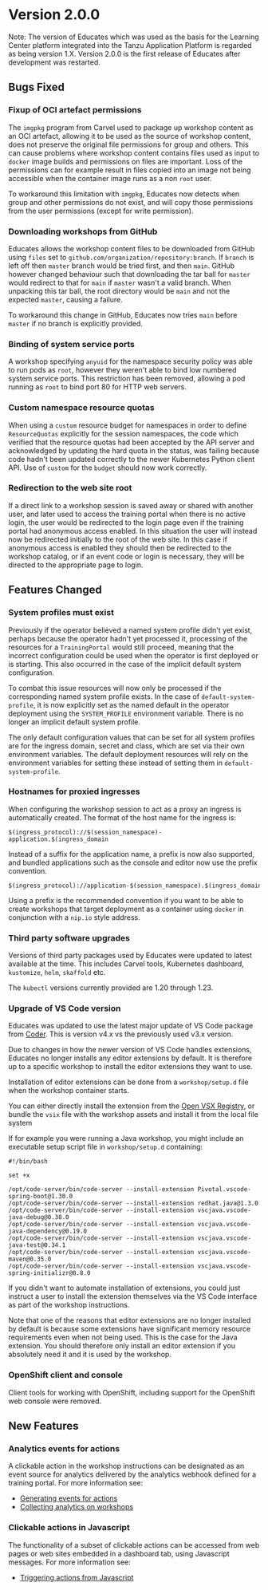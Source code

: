 Version 2.0.0
=============

Note: The version of Educates which was used as the basis for the Learning Center platform integrated into the Tanzu Application Platform is regarded as being version 1.X. Version 2.0.0 is the first release of Educates after development was restarted.

Bugs Fixed
----------

### Fixup of OCI artefact permissions

The `imgpkg` program from Carvel used to package up workshop content as an OCI artefact, allowing it to be used as the source of workshop content, does not preserve the original file permissions for group and others. This can cause problems where workshop content contains files used as input to `docker` image builds and permissions on files are important. Loss of the permissions can for example result in files copied into an image not being accessible when the container image runs as a non `root` user.

To workaround this limitation with `imgpkg`, Educates now detects when group and other permissions do not exist, and will copy those permissions from the user permissions (except for write permission).

### Downloading workshops from GitHub

Educates allows the workshop content files to be downloaded from GitHub using `files` set to `github.com/organization/repository:branch`. If `branch` is left off then `master` branch would be tried first, and then `main`. GitHub however changed behaviour such that downloading the tar ball for `master` would redirect to that for `main` if `master` wasn't a valid branch. When unpacking this tar ball, the root directory would be `main` and not the expected `master`, causing a failure.

To workaround this change in GitHub, Educates now tries `main` before `master` if no branch is explicitly provided.

### Binding of system service ports

A workshop specifying `anyuid` for the namespace security policy was able to run pods as `root`, however they weren't able to bind low numbered system service ports. This restriction has been removed, allowing a pod running as `root` to bind port 80 for HTTP web servers.

### Custom namespace resource quotas

When using a `custom` resource budget for namespaces in order to define `ResourceQuotas` explicitly for the session namespaces, the code which verified that the resource quotas had been accepted by the API server and acknowledged by updating the hard quota in the status, was failing because code hadn't been updated correctly to the newer Kubernetes Python client API. Use of `custom` for the `budget` should now work correctly.

### Redirection to the web site root

If a direct link to a workshop session is saved away or shared with another user, and later used to access the training portal when there is no active login, the user would be redirected to the login page even if the training portal had anonymous access enabled. In this situation the user will instead now be redirected initially to the root of the web site. In this case if anonymous access is enabled they should then be redirected to the workshop catalog, or if an event code or login is necessary, they will be directed to the appropriate page to login.

Features Changed
----------------

### System profiles must exist

Previously if the operator believed a named system profile didn't yet exist, perhaps because the operator hadn't yet processed it, processing of the resources for a `TrainingPortal` would still proceed, meaning that the incorrect configuration could be used when the operator is first deployed or is starting. This also occurred in the case of the implicit default system configuration.

To combat this issue resources will now only be processed if the corresponding named system profile exists. In the case of `default-system-profile`, it is now explicitly set as the named default in the operator deployment using the `SYSTEM_PROFILE` environment variable. There is no longer an implicit default system profile.

The only default configuration values that can be set for all system profiles are for the ingress domain, secret and class, which are set via their own environment variables. The default deployment resources will rely on the environment variables for setting these instead of setting them in `default-system-profile`.

### Hostnames for proxied ingresses

When configuring the workshop session to act as a proxy an ingress is automatically created. The format of the host name for the ingress is:

```
$(ingress_protocol)://$(session_namespace)-application.$(ingress_domain
```

Instead of a suffix for the application name, a prefix is now also supported, and bundled applications such as the console and editor now use the prefix convention.

```
$(ingress_protocol)://application-$(session_namespace).$(ingress_domain
```

Using a prefix is the recommended convention if you want to be able to create workshops that target deployment as a container using `docker` in conjunction with a `nip.io` style address.

### Third party software upgrades

Versions of third party packages used by Educates were updated to latest available at the time. This includes Carvel tools, Kubernetes dashboard, `kustomize`, `helm`, `skaffold` etc.

The `kubectl` versions currently provided are 1.20 through 1.23.

### Upgrade of VS Code version

Educates was updated to use the latest major update of VS Code package from [Coder](https://github.com/coder/code-server). This is version v4.x vs the previously used v3.x version.

Due to changes in how the newer version of VS Code handles extensions, Educates no longer installs any editor extensions by default. It is therefore up to a specific workshop to install the editor extensions they want to use.

Installation of editor extensions can be done from a `workshop/setup.d` file when the workshop container starts.

You can either directly install the extension from the [Open VSX Registry](https://open-vsx.org/), or bundle the `vsix` file with the workshop assets and install it from the local file system

If for example you were running a Java workshop, you might include an executable setup script file in `workshop/setup.d` containing:

```
#!/bin/bash

set +x

/opt/code-server/bin/code-server --install-extension Pivotal.vscode-spring-boot@1.30.0
/opt/code-server/bin/code-server --install-extension redhat.java@1.3.0
/opt/code-server/bin/code-server --install-extension vscjava.vscode-java-debug@0.38.0
/opt/code-server/bin/code-server --install-extension vscjava.vscode-java-dependency@0.19.0
/opt/code-server/bin/code-server --install-extension vscjava.vscode-java-test@0.34.1
/opt/code-server/bin/code-server --install-extension vscjava.vscode-maven@0.35.0
/opt/code-server/bin/code-server --install-extension vscjava.vscode-spring-initializr@0.8.0
```

If you didn't want to automate installation of extensions, you could just instruct a user to install the extension themselves via the VS Code interface as part of the workshop instructions.

Note that one of the reasons that editor extensions are no longer installed by default is because some extensions have significant memory resource requirements even when not being used. This is the case for the Java extension. You should therefore only install an editor extension if you absolutely need it and it is used by the workshop.

### OpenShift client and console

Client tools for working with OpenShift, including support for the OpenShift web console were removed.

New Features
------------

### Analytics events for actions

A clickable action in the workshop instructions can be designated as an event source for analytics delivered by the analytics webhook defined for a training portal. For more information see:

* [Generating events for actions](generating-events-for-actions)
* [Collecting analytics on workshops](collecting-analytics-on-workshops)

### Clickable actions in Javascript

The functionality of a subset of clickable actions can be accessed from web pages or web sites embedded in a dashboard tab, using Javascript messages. For more information see:

* [Triggering actions from Javascript](triggering-actions-from-javascript)

